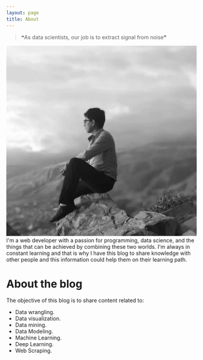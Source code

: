 ```yaml
---
layout: page
title: About
---
```


> ❝As data scientists, our job is to extract signal from noise❞

![About](img/about/about-image.webp)
I'm a web developer with a passion for programming, data science, and the things that can be achieved by combining these two worlds.
I'm always in constant learning and that is why I have this blog to share knowledge with other people and this information could help them on their learning path.


# About the blog

The objective of this blog is to share content related to:

* Data wrangling.
* Data visualization.
* Data mining.
* Data Modeling.
* Machine Learning.
* Deep Learning.
* Web Scraping.

